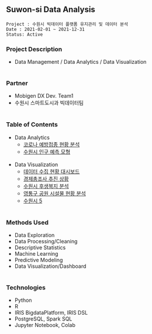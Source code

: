 ## Suwon-si Data Analysis
~~~
Project : 수원시 빅데이터 플랫폼 유지관리 및 데이터 분석
Date : 2021-02-01 ~ 2021-12-31
Status: Active
~~~

### Project Description
* Data Management / Data Analytics / Data Visualization </br></br>
### Partner
* Mobigen DX Dev. Team1
* 수원시 스마트도시과 빅데이터팀 </br></br>

### Table of Contents
* Data Analytics
  * [코로나 예방접종 현황 분석](link)
  * [수원시 인구 예측 모형](link) </br></br>
* Data Visualization
  * [데이터 수집 현황 대시보드](link)
  * [경제총조사 추진 상황](link)
  * [수원시 후생복지 분석](link)
  * [영통구 공원 시설물 현황 분석](link)
  * [수원시 5](link) </br></br>

### Methods Used
* Data Exploration
* Data Processing/Cleaning
* Descriptive Statistics
* Machine Learning
* Predictive Modeling
* Data Visualization/Dashboard </br></br>

### Technologies
* Python
* R
* IRIS BigdataPlatform, IRIS DSL
* PostgreSQL, Spark SQL
* Jupyter Notebook, Colab 
